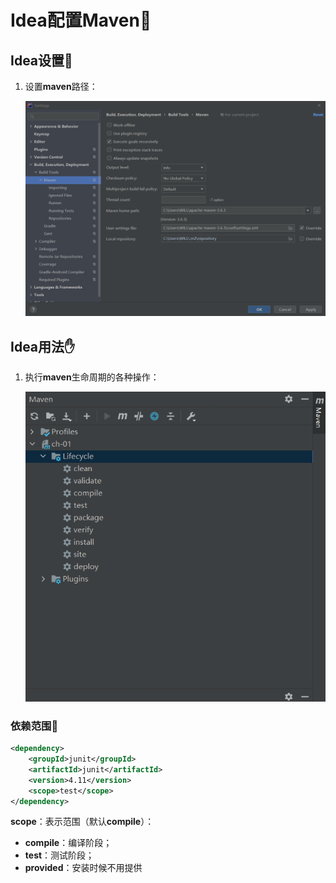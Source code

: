 # Idea配置Maven:rocket:

## Idea设置:wrench:

1. 设置**maven**路径：

    ![路径](.md/p1.png)



## Idea用法:hand:

1. 执行**maven**生命周期的各种操作：

    ![life](.md/p2.png)



### 依赖范围:red_circle:

~~~xml
<dependency>
    <groupId>junit</groupId>
    <artifactId>junit</artifactId>
    <version>4.11</version>
    <scope>test</scope>
</dependency>
~~~

**scope**：表示范围（默认**compile**）：

* **compile**：编译阶段；
* **test**：测试阶段；
* **provided**：安装时候不用提供